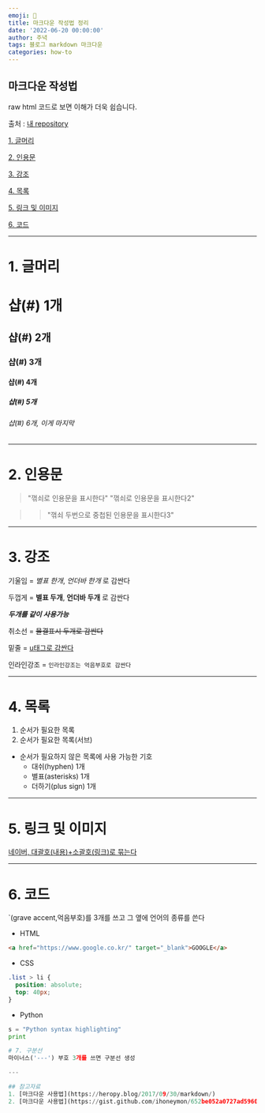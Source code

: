 ```yaml
---
emoji: 🔮
title: 마크다운 작성법 정리
date: '2022-06-20 00:00:00'
author: 주녁
tags: 블로그 markdown 마크다운
categories: how-to
---
```


## 마크다운 작성법

raw html 코드로 보면 이해가 더욱 쉽습니다.

출처 : [내 repository](https://github.com/junwork123/How-To-Code/blob/master/Markdown.md)

[1. 글머리](#header)

[2. 인용문](#quote)

[3. 강조](#emphasize)

[4. 목록](#list)

[5. 링크 및 이미지](#link)

[6. 코드](#code)

---

# 1. 글머리<span id="header"></span>

# 샵(#) 1개

## 샵(#) 2개

### 샵(#) 3개

#### 샵(#) 4개

##### 샵(#) 5개

###### 샵(#) 6개, 이게 마지막

---

# 2. 인용문<span id="quote"></span>

> "꺾쇠로 인용문을 표시한다"
> "꺾쇠로 인용문을 표시한다2"

> > "꺾쇠 두번으로 중첩된 인용문을 표시한다3"

---

# 3. 강조<span id="emphasize"></span>

기울임 = _별표 한개_, _언더바 한개_ 로 감싼다

두껍게 = **별표 두개**, **언더바 두개** 로 감싼다

**_두개를 같이 사용가능_**

취소선 = ~~물결표시 두개로 감싼다~~

밑줄 = <u>u태그로 감싼다</u>

인라인강조 = `인라인강조는 억음부호로 감싼다`

---

# 4. 목록<span id="list"></span>

1. 순서가 필요한 목록
1. 순서가 필요한 목록(서브)

- 순서가 필요하지 않은 목록에 사용 가능한 기호
  - 대쉬(hyphen) 1개
  * 별표(asterisks) 1개
  - 더하기(plus sign) 1개

---

# 5. 링크 및 이미지<span id="link"></span>

[네이버, 대괄호(내용)+소괄호(링크)로 묶는다](https://www.naver.com/)

---

# 6. 코드<span id="code"></span>

`(grave accent,억음부호)를 3개를 쓰고 그 옆에 언어의 종류를 쓴다

- HTML

```html
<a href="https://www.google.co.kr/" target="_blank">GOOGLE</a>
```

- CSS

```css
.list > li {
  position: absolute;
  top: 40px;
}
```

- Python

```python
s = "Python syntax highlighting"
print

# 7. 구분선
마이너스('---') 부호 3개를 쓰면 구분선 생성

---

## 참고자료
1. [마크다운 사용법](https://heropy.blog/2017/09/30/markdown/)
2. [마크다운 사용법](https://gist.github.com/ihoneymon/652be052a0727ad59601)
```
